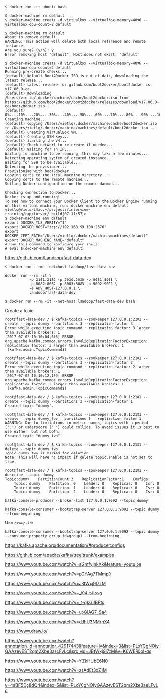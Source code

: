 
```
$ docker run -it ubuntu bash
```

```
$ docker-machine rm default
$ docker-machine create -d virtualbox --virtualbox-memory=4096 --virtualbox-cpu-count=2 default
```

```
$ docker-machine rm default
About to remove default
WARNING: This action will delete both local reference and remote instance.
Are you sure? (y/n): y
Error removing host "default": Host does not exist: "default"
```

```
$ docker-machine create -d virtualbox --virtualbox-memory=4096 --virtualbox-cpu-count=2 default
Running pre-create checks...
(default) Default Boot2Docker ISO is out-of-date, downloading the latest release...
(default) Latest release for github.com/boot2docker/boot2docker is v17.06.0-ce
(default) Downloading /Users/vietlq/.docker/machine/cache/boot2docker.iso from https://github.com/boot2docker/boot2docker/releases/download/v17.06.0-ce/boot2docker.iso...
(default) 0%....10%....20%....30%....40%....50%....60%....70%....80%....90%....100%
Creating machine...
(default) Copying /Users/vietlq/.docker/machine/cache/boot2docker.iso to /Users/vietlq/.docker/machine/machines/default/boot2docker.iso...
(default) Creating VirtualBox VM...
(default) Creating SSH key...
(default) Starting the VM...
(default) Check network to re-create if needed...
(default) Waiting for an IP...
Waiting for machine to be running, this may take a few minutes...
Detecting operating system of created instance...
Waiting for SSH to be available...
Detecting the provisioner...
Provisioning with boot2docker...
Copying certs to the local machine directory...
Copying certs to the remote machine...
Setting Docker configuration on the remote daemon...

Checking connection to Docker...
Docker is up and running!
To see how to connect your Docker Client to the Docker Engine running on this virtual machine, run: docker-machine env default
vietlq@Viets-iMac:~/projects/interview-training/cpp/tutver/_build[07:11:57]>
$ docker-machine env default
export DOCKER_TLS_VERIFY="1"
export DOCKER_HOST="tcp://192.168.99.100:2376"
export DOCKER_CERT_PATH="/Users/vietlq/.docker/machine/machines/default"
export DOCKER_MACHINE_NAME="default"
# Run this command to configure your shell:
# eval $(docker-machine env default)
```

https://github.com/Landoop/fast-data-dev

```
$ docker run --rm --net=host landoop/fast-data-dev
```

```
docker run --rm -it \
           -p 2181:2181 -p 3030:3030 -p 8081:8081 \
           -p 8082:8082 -p 8083:8083 -p 9092:9092 \
           -e ADV_HOST=127.0.0.1 \
           landoop/fast-data-dev
```

```
$ docker run --rm -it --net=host landoop/fast-data-dev bash
```

Create a topic

```
root@fast-data-dev / $ kafka-topics --zookeeper 127.0.0.1:2181 --create --topic dummy --partitions 3 --replication-factor 3
Error while executing topic command : replication factor: 3 larger than available brokers: 1
[2017-07-02 10:10:04,666] ERROR org.apache.kafka.common.errors.InvalidReplicationFactorException: replication factor: 3 larger than available brokers: 1
 (kafka.admin.TopicCommand$)

root@fast-data-dev / $ kafka-topics --zookeeper 127.0.0.1:2181 --create --topic dummy --partitions 3 --replication-factor 2
Error while executing topic command : replication factor: 2 larger than available brokers: 1
[2017-07-02 10:10:12,199] ERROR org.apache.kafka.common.errors.InvalidReplicationFactorException: replication factor: 2 larger than available brokers: 1
 (kafka.admin.TopicCommand$)

root@fast-data-dev / $ kafka-topics --zookeeper 127.0.0.1:2181 --create --topic dummy --partitions 3 --replication-factor 1
Created topic "dummy".
```

```
root@fast-data-dev / $ kafka-topics --zookeeper 127.0.0.1:2181 --create --topic dummy_two --partitions 3 --replication-factor 1
WARNING: Due to limitations in metric names, topics with a period ('.') or underscore ('_') could collide. To avoid issues it is best to use either, but not both.
Created topic "dummy_two".

root@fast-data-dev / $ kafka-topics --zookeeper 127.0.0.1:2181 --delete --topic dummy_two
Topic dummy_two is marked for deletion.
Note: This will have no impact if delete.topic.enable is not set to true.
```

```
root@fast-data-dev / $ kafka-topics --zookeeper 127.0.0.1:2181 --describe --topic dummy
Topic:dummy    PartitionCount:3    ReplicationFactor:1    Configs:
    Topic: dummy    Partition: 0    Leader: 0    Replicas: 0    Isr: 0
    Topic: dummy    Partition: 1    Leader: 0    Replicas: 0    Isr: 0
    Topic: dummy    Partition: 2    Leader: 0    Replicas: 0    Isr: 0
```

```
kafka-console-producer --broker-list 127.0.0.1:9092 --topic dummy
```

```
kafka-console-consumer --bootstrap-server 127.0.0.1:9092 --topic dummy --from-beginning
```

Use `group.id`:

```
kafka-console-consumer --bootstrap-server 127.0.0.1:9092 --topic dummy --consumer-property group.id=group1 --from-beginning
```

https://kafka.apache.org/documentation/#producerconfigs

https://github.com/apache/kafka/tree/trunk/examples

https://www.youtube.com/watch?v=sl2mfyjnkXk&feature=youtu.be

https://www.youtube.com/watch?v=pGYAg7TMmp0

https://www.youtube.com/watch?v=JBtWxj9l7zM

https://www.youtube.com/watch?v=_I94-tJlovg

https://www.youtube.com/watch?v=_f-qkGJBPts

https://www.youtube.com/watch?v=upGiAG7-Sa4

https://www.youtube.com/watch?v=ddhU3NMrhX4

https://www.draw.io/

https://www.youtube.com/watch?annotation_id=annotation_42917443&feature=iv&index=3&list=PLoYCgNOIyGAAzevEST2qm2Xbe3aeLFvLc&src_vid=JBtWxj9l7zM&v=K6WER0oI-qs

https://www.youtube.com/watch?v=YiZkHUbE6N0

https://www.youtube.com/watch?v=zzAdEt3xZ1M

https://www.youtube.com/watch?v=4sBF5Dg8dQ4&index=5&list=PLoYCgNOIyGAAzevEST2qm2Xbe3aeLFvLc

